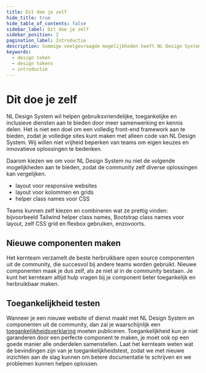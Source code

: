 ```yaml
---
title: Dit doe je zelf
hide_title: true
hide_table_of_contents: false
sidebar_label: Dit doe je zelf
sidebar_position: 2
pagination_label: Introductie
description: Sommige veelgevraagde mogelijkheden heeft NL Design System nu niet als prioriteit, we leggen uit wat je zelf kunt doen.
keywords:
  - design token
  - design tokens
  - introductie
---
```


<!-- @license CC0-1.0 -->

# Dit doe je zelf

NL Design System wil helpen gebruiksvriendelijke, toegankelijke en inclusieve diensten aan te bieden door meer samenwerking en kennis delen. Het is niet een doel om een volledig front-end framework aan te bieden, zodat je volledige sites kunt maken met alleen code van NL Design System. Wij willen niet vrijheid beperken van teams om eigen keuzes en innovatieve oplossingen te bedenken.

Daarom kiezen we om voor NL Design System nu niet de volgende mogelijkheden aan te bieden, zodat de community zelf diverse oplossingen kan vergelijken.

- layout voor responsive websites
- layout voor kolommen en grids
- helper class names voor CSS

Teams kunnen zelf kiezen en combineren wat ze prettig vinden: bijvoorbeeld Tailwind helper class names, Bootstrap class names voor layout, zelf CSS grid en flexbox gebruiken, enzovoorts.

## Nieuwe componenten maken

Het kernteam verzamelt de beste herbruikbare open source componenten uit de community, die succesvol bij andere teams worden gebruikt. Nieuwe componenten maak je dus zelf, als ze niet al in de community bestaan. Je kunt het kernteam altijd hulp vragen bij je component beter toegankelijk en herbruikbaar maken.

## Toegankelijkheid testen

Wanneer je een nieuwe website of dienst maakt met NL Design System en componenten uit de community, dan zal je waarschijnlijk een [toegankelijkheidsverklaring](https://www.toegankelijkheidsverklaring.nl/over-de-toegankelijkheidsverklaring) moeten publiceren. Toegankelijkheid kun je niet garanderen door een perfecte component te maken, je moet ook op een goede manier alle onderdelen samenstellen. Laat het kernteam weten wat de bevindingen zijn van je toegankelijkheidstest, zodat we met nieuwe inzichten aan de slag kunnen om betere documentatie te schrijven en we problemen kunnen helpen oplossen.
